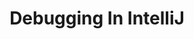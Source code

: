 ---
layout: page
title: Debugging In IntelliJ
permalink: /java/intellij/lessons/debugging.html
description: "A quick look at how to debug code in IntelliJ"
comments: true
signoff: true
redirect_to:
  - https://automationintesting.com/java/intellij/lessons/debugging.html
---